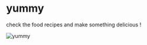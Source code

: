 # yummy
check the food recipes and make something delicious !

![yummy](https://img.photouploads.com/file/PhotoUploads-com/MIqD.png)
